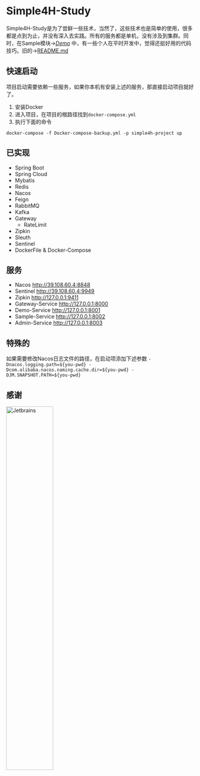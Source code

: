 # Simple4H-Study

Simple4H-Study是为了尝鲜一些技术，当然了，这些技术也是简单的使用，很多都是点到为止，并没有深入去实践。所有的服务都是单机，没有涉及到集群。同时，在Sample模块→[*Demo*](https://github.com/simplecxm/simple4h-study/blob/master/sample/src/main/java/com/simple4h/sample/demo/Demo1.java) 中，有一些个人在平时开发中，觉得还挺好用的代码技巧。旧的→[README.md](https://github.com/simplecxm/simple4h-study/blob/master/README_old.md)

## 快速启动

项目启动需要依赖一些服务，如果你本机有安装上述的服务，那直接启动项目就好了。

1. 安装Docker
2. 进入项目，在项目的根路径找到`docker-compose.yml`
3. 执行下面的命令

```docker
docker-compose -f Docker-compose-backup.yml -p simple4h-project up
```

## 已实现

- Spring Boot
- Spring Cloud
- Mybatis
- Redis
- Nacos
- Feign
- RabbitMQ
- Kafka
- Gateway
    - RateLimit
- Zipkin
- Sleuth
- Sentinel
- DockerFile & Docker-Compose

## 服务
- Nacos http://39.108.60.4:8848
- Sentinel http://39.108.60.4:9949
- Zipkin http://127.0.0.1:9411
- Gateway-Service http://127.0.0.1:8000
- Demo-Service http://127.0.0.1:8001
- Sample-Service http://127.0.0.1:8002
- Admin-Service http://127.0.0.1:8003

## 特殊的
如果需要修改Nacos日志文件的路径，在启动项添加下述参数
`-Dnacos.logging.path=${you-pwd} -Dcom.alibaba.nacos.naming.cache.dir=${you-pwd} -DJM.SNAPSHOT.PATH=${you-pwd}`
## 感谢
<img src="https://raw.githubusercontent.com/simplecxm/simple4h-study/master/file/jetbrains-variant-4.png" width="50%" alt="Jetbrains">
